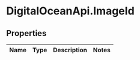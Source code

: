 # DigitalOceanApi.ImageId

## Properties
Name | Type | Description | Notes
------------ | ------------- | ------------- | -------------
